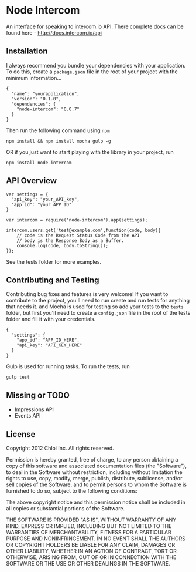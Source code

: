 # Node Intercom

An interface for speaking to intercom.io API. There complete docs can be found here - http://docs.intercom.io/api


## Installation

I always recommend you bundle your dependencies with your application. To do
this, create a `package.json` file in the root of your project with the minimum
information...

    {
      "name": "yourapplication",
      "version": "0.1.0",
      "dependencies": {
        "node-intercom": "0.0.7"
      }
    }

Then run the following command using `npm`

    npm install && npm install mocha gulp -g

OR if you just want to start playing with the library in your project, run

    npm install node-intercom


## API Overview

    var settings = {
      "api_key": "your_API_key",
      "app_id": "your_APP_ID"
    }

    var intercom = require('node-intercom').app(settings);

    intercom.users.get('test@example.com',function(code, body){
        // code is the Request Status Code from the API
        // body is the Response Body as a Buffer.
        console.log(code, body.toString());
    });

See the tests folder for more examples.

## Contributing and Testing

Contributing bug fixes and features is very welcome! If you want to contribute to the project, you'll need to run create and run tests for anything that needs it.
and Mocha is used for testing so add your tests to the `tests` folder, but first you'll need to create a `config.json` file in the root of the tests folder and fill it with your credentials.

    {
      "settings": {
        "app_id": "APP_ID_HERE",
        "api_key": "API_KEY_HERE"
      }
    }


Gulp is used for running tasks. To run the tests, run

    gulp test


## Missing or TODO

  - Impressions API
  - Events API


## License

Copyright 2012 Chloi Inc.
All rights reserved.

Permission is hereby granted, free of charge, to any person
obtaining a copy of this software and associated documentation
files (the "Software"), to deal in the Software without
restriction, including without limitation the rights to use,
copy, modify, merge, publish, distribute, sublicense, and/or sell
copies of the Software, and to permit persons to whom the
Software is furnished to do so, subject to the following
conditions:

The above copyright notice and this permission notice shall be
included in all copies or substantial portions of the Software.

THE SOFTWARE IS PROVIDED "AS IS", WITHOUT WARRANTY OF ANY KIND,
EXPRESS OR IMPLIED, INCLUDING BUT NOT LIMITED TO THE WARRANTIES
OF MERCHANTABILITY, FITNESS FOR A PARTICULAR PURPOSE AND
NONINFRINGEMENT. IN NO EVENT SHALL THE AUTHORS OR COPYRIGHT
HOLDERS BE LIABLE FOR ANY CLAIM, DAMAGES OR OTHER LIABILITY,
WHETHER IN AN ACTION OF CONTRACT, TORT OR OTHERWISE, ARISING
FROM, OUT OF OR IN CONNECTION WITH THE SOFTWARE OR THE USE OR
OTHER DEALINGS IN THE SOFTWARE.
